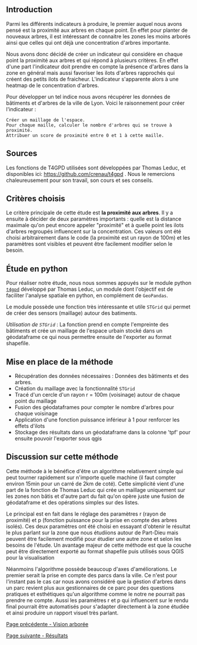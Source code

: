 ## Introduction
Parmi les différents indicateurs à produire, le premier auquel nous avons pensé est la proximité aux arbres en chaque point. En effet pour planter de nouveaux arbres, il est intéressant de connaitre les zones les moins arborés ainsi que celles qui ont déjà une concentration d'arbres importante.

Nous avons donc décidé de créer un indicateur qui considère en chaque point la proximité aux arbres et qui répond à plusieurs critères. En effet d'une part l'indicateur doit prendre en compte la présence d'arbres dans la zone en général mais aussi favoriser les ilots d'arbres rapprochés qui créent des petits ilots de fraicheur. L'indicateur s'apparente alors à une heatmap de le concentration d'arbres.

Pour développer un tel indice nous avons récupérer les données de bâtiments et d'arbres de la ville de Lyon. Voici le raisonnement pour créer l'indicateur : 
```
Créer un maillage de l'espace.
Pour chaque maille, calculer le nombre d'arbres qui se trouve à proximité.
Attribuer un score de proximité entre 0 et 1 à cette maille.
```

## Sources
Les fonctions de T4GPD utilisées sont développées par Thomas Leduc, et disponibles ici: https://github.com/crenau/t4gpd .
Nous le remercions chaleureusement pour son travail, son cours et ses conseils.

## Critères choisis
Le critère principale de cette étude est **la proximité aux arbres**. Il y a ensuite à décider de deux paramètres importants : quelle est la distance maximale qu'on peut encore appeler "proximité" et à quelle point les ilots d'arbres regroupés influencent sur la concentration.
Ces valeurs ont été choisi arbitrairement dans le code (la proximité est un rayon de 100m) et les paramètres sont visibles et peuvent être facilement modifier selon le besoin.

## Étude en python
Pour réaliser notre étude, nous nous sommes appuyés sur le module python [`t4gpd`](https://sourcesup.renater.fr/projects/t4gs/) développé par Thomas Leduc, un module dont l'objectif est de faciliter l'analyse spatiale en python, en complément de `GeoPandas`.

Le module possède une fonction très intéressante et utile `STGrid` qui permet de créer des sensors (maillage) autour des batiments.

*Utilisation de `STGrid`* : La fonction prend en compte l'empreinte des bâtiments et crée un maillage de l'espace urbain stocké dans un géodataframe ce qui nous permettre ensuite de l'exporter au format shapefile.

## Mise en place de la méthode
* Récupération des données nécessaires : Données des bâtiments et des arbres.
* Création du maillage avec la fonctionnalité `STGrid`
* Tracé d'un cercle d'un rayon r = 100m (voisinage) autour de chaque point du maillage
* Fusion des géodataframes pour compter le nombre d'arbres pour chaque voisinage
* Application d'une fonction puissance inférieur à 1 pour renforcer les effets d'ilots
* Stockage des résultats dans un géodataframe dans la colonne 'tpf' pour ensuite pouvoir l'exporter sous qgis

## Discussion sur cette méthode
Cette méthode à le bénéfice d'être un algorithme relativement simple qui peut tourner rapidement sur n'importe quelle machine (il faut compter environ 15min pour un carré de 2km de coté). Cette simplicité vient d'une part de la fonction de Thomas Leduc qui crée un maillage uniquement sur les zones non bâtis et d'autre part du fait qu'on opère juste une fusion de géodataframe et des opérations simples sur des listes. 

Le principal est en fait dans le réglage des paramètres r (rayon de proximité) et p (fonction puissance pour la prise en compte des arbres isolés). Ces deux paramètres ont été choisi en essayant d'obtenir le résultat le plus parlant sur la zone que nous étudiions autour de Part-Dieu mais peuvent être facilement modifié pour étudier une autre zone et selon les besoins de l'étude. Un avantage majeur de cette méthode est que la couche peut être directement exporté au format shapefile puis utilisés sous QGIS pour la visualisation

Néanmoins l'algorithme possède beaucoup d'axes d'améliorations. Le premier serait la prise en compte des parcs dans la ville. Ce n'est pour l'instant pas le cas car nous avons considéré que la gestion d'arbres dans un parc revient plus aux gestionnaires de ce parc pour des questions pratiques et esthétiques qu'un algorithme comme le notre ne pourrait pas prendre ne compte. Aussi les paramètres r et p qui influencent sur le rendu final pourrait être automatisés pour s'adapter directement à la zone étudiée et ainsi produire un rapport visuel très parlant.

[Page précédente - Vision arborée](VegetaLyon_biophi)

[Page suivante - Résultats](VegetaLyon_Resultats)